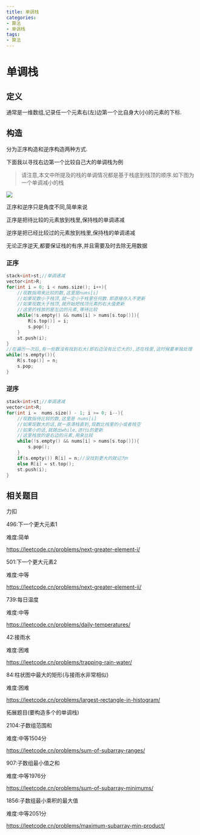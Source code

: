 ```yaml
---
title: 单调栈
categories:
- 算法
- 单调栈
tags:
- 算法
---
```


# 单调栈

## 定义

通常是一维数组,记录任一个元素右(左)边第一个比自身大(小)的元素的下标.

## 构造

分为正序构造和逆序构造两种方式.

下面我以寻找右边第一个比较自己大的单调栈为例

> 请注意,本文中所提及的栈的单调情况都是基于栈底到栈顶的顺序.如下图为一个单调减小的栈

![](单调减小栈例图.png)

正序和逆序只是角度不同,简单来说

正序是把待比较的元素放到栈里,保持栈的单调递减

逆序是把已经比较过的元素放到栈里,保持栈的单调递减

无论正序逆天,都要保证栈的有序,并且需要及时去除无用数据

<!-- more -->

### 正序

```cpp
stack<int>st;//单调递减
vector<int>R;
for(int i = 0; i < nums.size(); i++){
    //现数指用来比较的数,这里是nums[i]
    //如果现数小于栈顶,就一定小于栈里任何数.即直接存入不更新
    //如果现数大于栈顶,就开始把栈顶元素的右大值更新
    //这里的栈放的是左边的元素,等待比较
    while(!s.empty() && nums[i] > nums[s.top()]){
        R[s.top()] = i;
        s.pop();
    }
    st.push(i);
}
//在遍历一次后,有一些数没有找到右大(即右边没有比它大的),还在栈里,这时候要单独处理
while(!s.empty()){
    R[s.top()] = n;
    s.pop;
}
```



### 逆序

```cpp
stack<int>st;//单调递减
vector<int>R;
for(int i =  nums.size() - 1; i >= 0; i--){
    //现数指待比较的数,这里是 nums[i]
    //如果现数大的话,就一直清栈直到,现数比栈里的小或者栈空
    //如果小的话,就跳出while,进行i的更新
    //这里栈放的是右边的元素,用来比较
    while(!s.empty() && nums[i] > nums[s.top()]){
        s.pop();
    }
    if(s.empty()) R[i] = n;//没找到更大的就记为n
    else R[i] = st.top();
    st.push(i);
}
```

## 相关题目

力扣

496:下一个更大元素1

难度:简单

https://leetcode.cn/problems/next-greater-element-i/

501:下一个更大元素2

难度:中等

https://leetcode.cn/problems/next-greater-element-ii/

739:每日温度

难度:中等

https://leetcode.cn/problems/daily-temperatures/

42:接雨水

难度:困难

https://leetcode.cn/problems/trapping-rain-water/

84:柱状图中最大的矩形(与接雨水非常相似)

难度:困难

https://leetcode.cn/problems/largest-rectangle-in-histogram/



拓展题目(要构造多个的单调栈)

2104:子数组范围和

难度:中等1504分

https://leetcode.cn/problems/sum-of-subarray-ranges/

907:子数组最小值之和

难度:中等1976分

https://leetcode.cn/problems/sum-of-subarray-minimums/

1856:子数组最小乘积的最大值

难度:中等2051分

https://leetcode.cn/problems/maximum-subarray-min-product/

